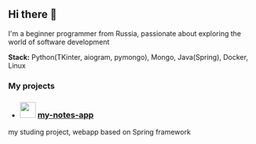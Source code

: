 ## Hi there 👋

I'm a beginner programmer from Russia, passionate about exploring the world of software development

**Stack:** Python(TKinter, aiogram, pymongo), Mongo, Java(Spring), Docker, Linux

### My projects

- ### <img src="https://user-images.githubusercontent.com/25181517/117201156-9a724800-adec-11eb-9a9d-3cd0f67da4bc.png" width="32" height="32"> [my-notes-app](https://github.com/notakeith/my-notes-app) 
my studing project, webapp based on Spring framework
